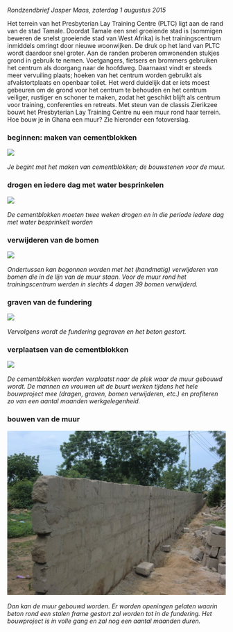 *Rondzendbrief Jasper Maas, zaterdag 1 augustus 2015*

Het terrein van het Presbyterian Lay Training Centre (PLTC) ligt aan de rand van de stad Tamale. Doordat Tamale een snel groeiende stad is (sommigen beweren de snelst groeiende stad van West Afrika) is het trainingscentrum inmiddels omringt door nieuwe woonwijken. De druk op het land van PLTC wordt daardoor snel groter. Aan de randen proberen omwonenden stukjes grond in gebruik te nemen. Voetgangers, fietsers en brommers gebruiken het centrum als doorgang naar de hoofdweg. Daarnaast vindt er steeds meer vervuiling plaats; hoeken van het centrum worden gebruikt als afvalstortplaats en openbaar toilet. Het werd duidelijk dat er iets moest gebeuren om de grond voor het centrum te behouden en het centrum veiliger, rustiger en schoner te maken, zodat het geschikt blijft als centrum voor training, conferenties en retreats. Met steun van de classis Zierikzee bouwt het Presbyterian Lay Training Centre nu een muur rond haar terrein. Hoe bouw je in Ghana een muur? Zie hieronder een fotoverslag.

### beginnen: maken van cementblokken

![](https://github.com/wlknoop/ebb/blog/mouldingblocks.jpg)

*Je begint met het maken van cementblokken; de bouwstenen voor de muur.*

### drogen en iedere dag met water besprinkelen

![](pics/blocks.jpg)

*De cementblokken moeten twee weken drogen en in die periode iedere dag
met water besprinkelt worden*

### verwijderen van de bomen

![](pics/DSC01486.jpg)

*Ondertussen kan begonnen worden met het (handmatig) verwijderen van
bomen die in de lijn van de muur staan. Voor de muur rond het
trainingscentrum werden in slechts 4 dagen 39 bomen verwijderd.*

### graven van de fundering

![](pics/digfoundation.jpg)

*Vervolgens wordt de fundering gegraven en het beton gestort.*

### verplaatsen van de cementblokken

![](pics/carryblocks.jpg)

*De cementblokken worden verplaatst naar de plek waar de muur gebouwd
wordt. De mannen en vrouwen uit de buurt werken tijdens het hele
bouwproject mee (dragen, graven, bomen verwijderen, etc.) en profiteren
zo van een aantal maanden werkgelegenheid.*

### bouwen van de muur

![](buildwall.jpg)

*Dan kan de muur gebouwd worden. Er worden openingen gelaten waarin beton
rond een stalen frame gestort zal worden tot in de fundering. Het
bouwproject is in volle gang en zal nog een aantal maanden duren.*
